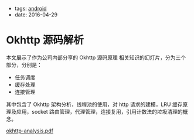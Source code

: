 - tags: [android](/tags.md#android)
- date: 2016-04-29

# Okhttp 源码解析

本文展示了作为公司内部分享的 Okhttp 源码原理 相关知识的幻灯片，分为三个部分，分别是：

- 任务调度
- 缓存处理
- 连接管理

其中包含了 Okhttp 架构分析，线程池的使用，对 http 请求的建模，LRU 缓存原理及应用，socket 路由管理，代理管理，连接复用，引用计数法的垃圾清理的概念。

<object data="/Users/qiqi/go/src/github.com/timqi/Blog/i/2016-04-29-okhttp-analysis.pdf" type="application/pdf" width="100%" height="550px">
<a href="/Users/qiqi/go/src/github.com/timqi/Blog/i/2016-04-29-okhttp-analysis.pdf">okhttp-analysis.pdf</a>
</object>